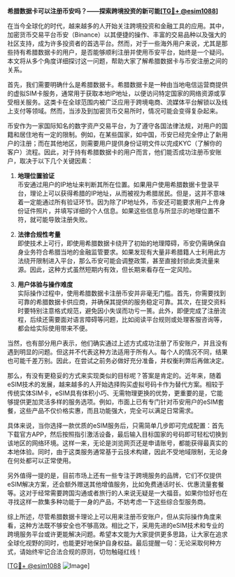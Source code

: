 **希腊数据卡可以注册币安吗？——探索跨境投资的新可能[[TG💪+ @esim1088](https://t.me/s/esim1088)]**

在当今全球化的时代，越来越多的人开始关注跨境投资和金融工具的应用。其中，加密货币交易平台币安（Binance）以其便捷的操作、丰富的交易品种以及强大的社区支持，成为许多投资者的首选平台。然而，对于一些海外用户来说，尤其是那些持有希腊数据卡的用户，是否能够顺利注册并使用币安平台，始终是一个疑问。本文将从多个角度详细探讨这一问题，帮助大家了解希腊数据卡与币安注册之间的关系。

首先，我们需要明确什么是希腊数据卡。希腊数据卡是一种由当地电信运营商提供的虚拟SIM卡服务，通常用于获取本地IP地址，以便访问特定国家的网络资源或享受相关服务。这类卡在全球范围内被广泛应用于跨境电商、流媒体平台解锁以及线上支付等领域。然而，当涉及到加密货币交易所时，情况可能会变得复杂起来。

币安作为一家国际知名的数字资产交易平台，为了遵守各国法律法规，对用户的国籍和居住地有一定的限制。例如，在某些国家，如中国，币安已经完全停止了新用户的注册；而在其他地区，则需要用户提供身份证明文件以完成KYC（了解你的客户）流程。因此，对于持有希腊数据卡的用户而言，他们能否成功注册币安账户，取决于以下几个关键因素：

1. **地理位置验证**  
   币安通过用户的IP地址来判断其所在位置。如果用户使用希腊数据卡登录平台，理论上可以获得希腊的IP地址，从而被视为希腊居民。但是，这并不意味着一定能通过所有验证环节。因为除了IP地址外，币安还可能要求用户上传身份证件照片，并填写详细的个人信息。如果这些信息与所显示的地理位置不符，就可能导致注册失败。

2. **法律合规性考量**  
   即使技术上可行，即使用希腊数据卡绕开了初始的地理障碍，币安仍需确保自身业务符合希腊当地的金融监管要求。如果发现有大量非希腊籍人士利用此方法绕开限制进入平台，那么币安可能会调整政策，甚至直接封锁此类流量来源。因此，这种方式虽然短期内有效，但长期来看存在一定风险。

3. **用户体验与操作难度**  
   实际操作过程中，使用希腊数据卡注册币安并非毫无门槛。首先，你需要找到可靠的希腊数据卡供应商，并确保其提供的服务稳定可靠。其次，在提交资料时要特别注意格式规范，避免因小失误而功亏一篑。此外，即便完成了注册流程，后续还需要面对语言障碍等问题，比如阅读平台规则或处理客服咨询等，都会给实际使用带来不便。

当然，也有部分用户表示，他们确实通过上述方式成功注册了币安账户，并且没有遇到明显的问题。但这并不代表这种方法适用于所有人。每个人的情况不同，结果也可能千差万别。因此，在尝试之前务必做好充分准备，并权衡利弊后再做决定。

那么，有没有更稳妥的方式来实现类似的目标呢？答案是肯定的。近年来，随着eSIM技术的发展，越来越多的人开始选择购买虚拟号码卡作为替代方案。相较于传统实体SIM卡，eSIM具有体积小巧、无需物理更换的优势，更重要的是，它能够提供更加灵活多样的服务选项。例如，市面上已有专门针对币安用户的eSIM套餐，这些产品不仅价格实惠，而且功能强大，完全可以满足日常需求。

具体来说，当你选择一款优质的eSIM服务后，只需简单几步即可完成配置：首先下载官方APP，然后按照指引激活设备，最后输入目标国家的号码即可轻松切换到该地区的网络环境。这样一来，无论是浏览网页还是申请账号，都能获得最真实的本地体验。同时，由于这类服务通常基于云技术构建，因此不受地域限制，无论身在何处都可以正常使用。

另外值得一提的是，目前市场上还有一些专注于跨境服务的品牌，它们不仅提供eSIM解决方案，还会额外赠送其他增值服务，比如免费通话时长、优惠流量套餐等。这对于经常需要跨国沟通或者旅行的人来说无疑是一大福音。如果你恰好也在寻找这样一款集多种功能于一身的产品，不妨考虑一下这些综合型服务商。

综上所述，尽管希腊数据卡理论上可以用来注册币安账户，但从实际操作角度来看，这种方法既不够安全也不够高效。相比之下，采用先进的eSIM技术和专业的跨境服务平台或许更能解决问题。希望本文能为大家提供更多思路，让大家在追求全球化视野的同时，也能更好地保护自身权益。最后提醒一句：无论采取何种方式，请始终牢记合法合规的原则，切勿触碰红线！

[[TG💪+ @esim1088](https://t.me/s/esim1088) ![Image](https://i.postimg.cc/4NQfJmqS/Snipaste-2025-05-13-00-14-12.png)]